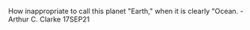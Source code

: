 How inappropriate to call this planet "Earth," when it is clearly "Ocean.
    - Arthur C. Clarke
    17SEP21
